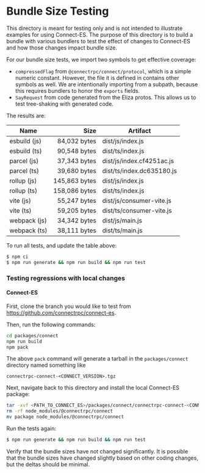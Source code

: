 Bundle Size Testing
========================================

This directory is meant for testing only and is not intended to illustrate examples for
using Connect-ES. The purpose of this directory is to build a bundle with various bundlers
to test the effect of changes to Connect-ES and how those changes impact bundle size.

For our bundle size tests, we import two symbols to get effective coverage:

* `compressedFlag` from `@connectrpc/connect/protocol`, which is a simple numeric constant. However, the file it is 
defined in contains other symbols as well. We are intentionally importing from a subpath, because this requires bundlers
to honor the `exports` fields.
* `SayRequest` from code generated from the Eliza protos. This allows us to test tree-shaking with generated code.

The results are:

<!--- RESULTS-START -->
| Name | Size | Artifact |
|------|-----:|----------|
| esbuild (js) | 84,032 bytes | dist/js/index.js |
| esbuild (ts) | 90,548 bytes | dist/ts/index.js |
| parcel (js) | 37,343 bytes | dist/js/index.cf4251ac.js |
| parcel (ts) | 39,680 bytes | dist/ts/index.dc635180.js |
| rollup (js) | 145,863 bytes | dist/js/index.js |
| rollup (ts) | 158,086 bytes | dist/ts/index.js |
| vite (js) | 55,247 bytes | dist/js/consumer-vite.js |
| vite (ts) | 59,205 bytes | dist/ts/consumer-vite.js |
| webpack (js) | 34,342 bytes | dist/js/main.js |
| webpack (ts) | 38,111 bytes | dist/ts/main.js |
<!--- RESULTS-END -->

To run all tests, and update the table above:

```bash
$ npm ci
$ npm run generate && npm run build && npm run test
```

### Testing regressions with local changes

#### Connect-ES

First, clone the branch you would like to test from https://github.com/connectrpc/connect-es.

Then, run the following commands:

```bash
cd packages/connect
npm run build
npm pack
```

The above `pack` command will generate a tarball in the `packages/connect` directory named something like

```
connectrpc-connect-<CONNECT_VERSION>.tgz
```

Next, navigate back to this directory and install the local Connect-ES package:

```bash
tar -xvf <PATH_TO_CONNECT_ES>/packages/connect/connectrpc-connect-<CONNECT_VERSION>.tgz
rm -rf node_modules/@connectrpc/connect
mv package node_modules/@connectrpc/connect
```

Run the tests again:

```bash
$ npm run generate && npm run build && npm run test
```

Verify that the bundle sizes have not changed significantly. It is possible that the bundle sizes have changed slightly
based on other coding changes, but the deltas should be minimal.
